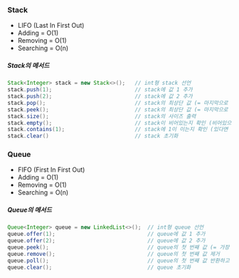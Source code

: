 ### Stack
- LIFO (Last In First Out)
- Adding = O(1)
- Removing = O(1)
- Searching = O(n)

##### Stack의 메서드

``` java
Stack<Integer> stack = new Stack<>();   // int형 stack 선언
stack.push(1);                          // stack에 값 1 추가
stack.push(2);                          // stack에 값 2 추가
stack.pop();                            // stack의 최상단 값 (= 마지막으로 들어온 값) 제거
stack.peek();                           // stack의 최상단 값 (= 마지막으로 들어온 값) 출력
stack.size();                           // stack의 사이즈 출력
stack.empty();                          // stack이 비어있는지 확인 (비어있으면 true)
stack.contains(1);                      // stack에 1이 이는지 확인 (있다면 true)
stack.clear()                           // stack 초기화
```

### Queue
- FIFO (First In First Out)
- Adding = O(1)
- Removing = O(1)
- Searching = O(n)

##### Queue의 메서드

``` java
Queue<Integer> queue = new LinkedList<>();  // int형 queue 선언 
queue.offer(1);                             // queue에 값 1 추가
queue.offer(2);                             // queue에 값 2 추가
queue.peek();                               // queue의 첫 번째 값 (= 가장 먼저 들어온 값) 출력
queue.remove();                             // queue의 첫 번째 값 제거
queue.poll();                               // queue의 첫 번째 값 반환하고 제거. 비어있다면 null
queue.clear();                              // queue 초기화
```
